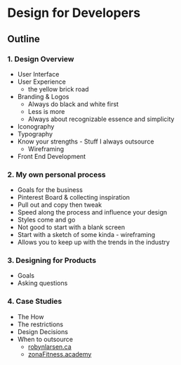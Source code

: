 # Design for Developers
## Outline

### 1. Design Overview
* User Interface
* User Experience
  * the yellow brick road
* Branding & Logos
  * Always do black and white first
  * Less is more
  * Always about recognizable essence and simplicity
* Iconography
* Typography
* Know your strengths - Stuff I always outsource
  * Wireframing
* Front End Development

### 2. My own personal process
* Goals for the business
* Pinterest Board & collecting inspiration
* Pull out and copy then tweak
* Speed along the process and influence your design
* Styles come and go
* Not good to start with a blank screen
* Start with a sketch of some kinda - wireframing
* Allows you to keep up with the trends in the industry

### 3. Designing for Products
* Goals
* Asking questions

### 4. Case Studies
* The How
* The restrictions
* Design Decisions
* When to outsource
  * [robynlarsen.ca](robynlarsen.ca)
  * [zonaFitness.academy](zonaFitness.academy)
